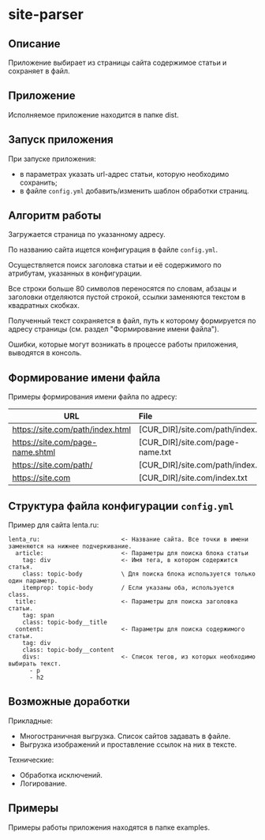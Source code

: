 # site-parser

## Описание
Приложение выбирает из страницы сайта содержимое статьи и сохраняет в файл.

## Приложение
Исполняемое приложение находится в папке dist.

## Запуск приложения
При запуске приложения:
- в параметрах указать url-адрес статьи, которую необходимо сохранить;
- в файле `config.yml` добавить/изменить шаблон обработки страниц.

## Алгоритм работы
Загружается страница по указанному адресу.

По названию сайта ищется конфигурация в файле `config.yml`.

Осуществляется поиск заголовка статьи и её содержимого по атрибутам, указанных в конфигурации.

Все строки больше 80 символов переносятся по словам, абзацы и заголовки отделяются пустой строкой, ссылки заменяются текстом в квадратных скобках.

Полученный текст сохраняется в файл, путь к которому формируется по адресу страницы (см. раздел "Формирование имени файла").

Ошибки, которые могут возникать в процессе работы приложения, выводятся в консоль.

## Формирование имени файла
Примеры формирования имени файла по адресу:

| **URL**                          | **File**                          |
|----------------------------------|:----------------------------------|
| https://site.com/path/index.html | [CUR_DIR]/site.com/path/index.txt |
| https://site.com/page-name.shtml | [CUR_DIR]/site.com/page-name.txt  |
| https://site.com/path/           | [CUR_DIR]/site.com/path/index.txt |
| https://site.com                 | [CUR_DIR]/site.com/index.txt      |

## Структура файла конфигурации `config.yml`
Пример для сайта lenta.ru:
```
lenta_ru:                       <- Название сайта. Все точки в имени заменяются на нижнее подчеркивание.    
  article:                      <- Параметры для поиска блока статьи
    tag: div                    <- Имя тега, в котором содержится статья.
    class: topic-body           \ Для поиска блока используется только один параметр.
    itemprop: topic-body        / Если указаны оба, используется class.
  title:                        <- Параметры для поиска заголовка статьи.
    tag: span
    class: topic-body__title
  content:                      <- Параметры для поиска содержимого статьи.
    tag: div
    class: topic-body__content
    divs:                       <- Список тегов, из которых необходимо выбирать текст. 
      - p
      - h2
```

## Возможные доработки
Прикладные:
- Многостраничная выгрузка. Список сайтов задавать в файле. 
- Выгрузка изображений и проставление ссылок на них в тексте.

Технические:
- Обработка исключений.
- Логирование.

## Примеры
Примеры работы приложения находятся в папке examples.